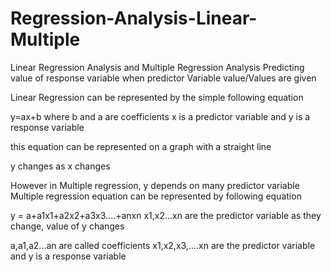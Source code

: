 # Regression-Analysis-Linear-Multiple
Linear Regression Analysis and Multiple Regression Analysis Predicting value of response variable when predictor Variable value/Values are given


Linear Regression can be represented by the simple following equation

y=ax+b
where b and a are coefficients
x is a predictor variable
and y is a response variable

this equation can be represented on a graph with a straight line

y changes as x changes

However in Multiple regression, y depends on many predictor variable
Multiple regression equation can be represented by following equation

y = a+a1x1+a2x2+a3x3....+anxn
x1,x2...xn are the predictor variable
as they change, value of y changes

a,a1,a2...an are called coefficients
x1,x2,x3,....xn are the predictor variable
and y is a response variable
